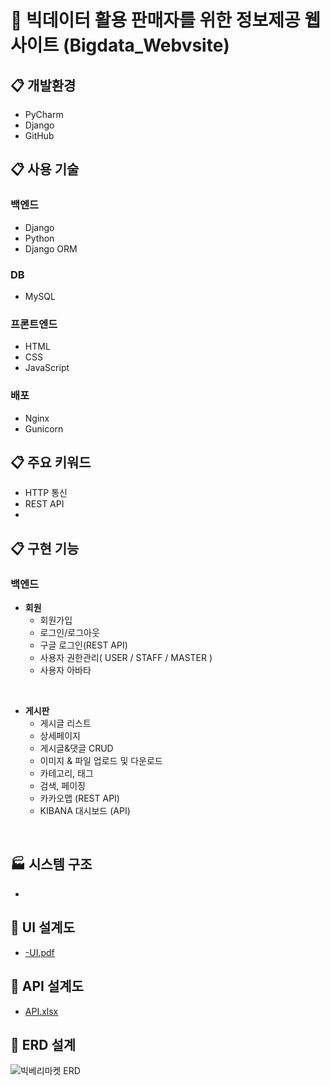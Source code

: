 # 🔎 빅데이터 활용 판매자를 위한 정보제공 웹사이트 (Bigdata_Webvsite) 

## :clipboard: 개발환경
* PyCharm
* Django
* GitHub

## :clipboard: 사용 기술
### 백엔드
* Django
* Python
* Django ORM

### DB
* MySQL

### 프론트엔드
* HTML
* CSS
* JavaScript

### 배포
* Nginx
* Gunicorn

## :clipboard: 주요 키워드
* HTTP 통신
* REST API
* 

## :clipboard: 구현 기능
### 백엔드
* __회원__
   * 회원가입
   * 로그인/로그아웃
   * 구글 로그인(REST API) 
   * 사용자 권한관리( USER / STAFF / MASTER )
   * 사용자 아바타
<br>

* __게시판__
   * 게시글 리스트
   * 상세페이지
   * 게시글&댓글 CRUD
   * 이미지 & 파일 업로드 및 다운로드
   * 카테고리, 태그
   * 검색, 페이징
   * 카카오맵 (REST API)
   * KIBANA 대시보드 (API)
<br>

## :factory: 시스템 구조
* 

## :link: UI 설계도
* [-UI.pdf](https://docs.google.com/viewer?url=https://github.com/Hongin-Lim/Bigdata_Project/blob/main/files/-UI.pdf?raw=True)

## :link: API 설계도
* [API.xlsx](https://docs.google.com/viewer?url=https://github.com/Hongin-Lim/Bigdata_Project/blob/main/files/API.xlsx?raw=True)

## :link: ERD 설계
![빅베리마켓 ERD](https://user-images.githubusercontent.com/97941148/172517720-0915e39d-69b5-4118-ab80-7a9d4b20f875.png)

